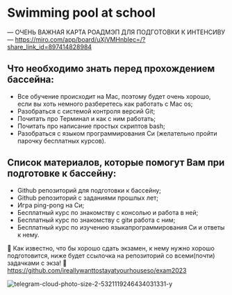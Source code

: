 # Swimming pool at school


–– ОЧЕНЬ ВАЖНАЯ КАРТА РОАДМЭП ДЛЯ ПОДГОТОВКИ К ИНТЕНСИВУ ––
https://miro.com/app/board/uXjVMHnbIec=/?share_link_id=897414828984


## Что необходимо знать перед прохождением бассейна:

- Все обучение происходит на Mac, поэтому будет очень хорошо, если вы хоть немного разберетесь как работать с Mac os;
- Разобраться с системой контроля версий Git;
- Почитать про Терминал и как с ним работать;
- Почитать про написание простых скриптов bash;
- Разобраться с языком программирования Си (желательно пройти парочку бесплатных курсов).

## Список материалов, которые помогут Вам при подготовке к бассейну:

- Github репозиторий для подготовки к бассейну; 
- Github репозиторий с заданиями прошлых лет;
- Игра ping-pong на Си;
- Бесплатный курс по знакомству с консолью и работа в ней;
- Бесплатный курс по знакомству с gitи работа с ним;
- Бесплатный курс по изучению языкапрограммирования Си и ответы к нему.

👀 Как известно, что бы хорошо сдать экзамен, к нему нужно хорошо подготовится, ниже будет ссылочка на репозиторий со всеми(почти) задачками с экза! 👀
https://github.com/ireallywanttostayatyourhouseso/exam2023


![telegram-cloud-photo-size-2-5321119246434031331-y](https://github.com/aausachova/Swimming-pool-at-school/assets/143784011/91a8cb3d-b974-4b34-b718-e6537d1631c9)
